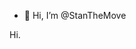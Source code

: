 - 👋 Hi, I’m @StanTheMove

<!---
StanTheMove/StanTheMove is a ✨ special ✨ repository because its `README.md` (this file) appears on your GitHub profile.
You can click the Preview link to take a look at your changes.
--->
Hi.
